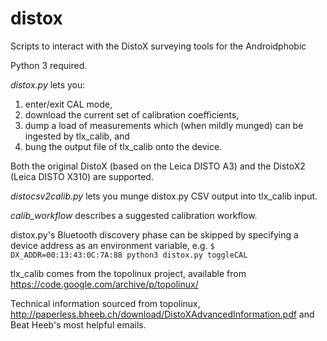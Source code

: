 # distox
Scripts to interact with the DistoX surveying tools for the Androidphobic

Python 3 required.

*distox.py* lets you:

1. enter/exit CAL mode,
2. download the current set of calibration coefficients,
3. dump a load of measurements which (when mildly munged) can be ingested by tlx_calib, and
4. bung the output file of tlx_calib onto the device.

Both the original DistoX (based on the Leica DISTO A3) and the DistoX2 (Leica DISTO X310) are supported.

*distocsv2calib.py* lets you munge distox.py CSV output into tlx_calib input.

*calib_workflow* describes a suggested calibration workflow.

distox.py's Bluetooth discovery phase can be skipped by specifying a device address as an environment variable, e.g. `$ DX_ADDR=00:13:43:0C:7A:88 python3 distox.py toggleCAL`

tlx_calib comes from the topolinux project, available from https://code.google.com/archive/p/topolinux/
    
Technical information sourced from topolinux, http://paperless.bheeb.ch/download/DistoXAdvancedInformation.pdf and Beat Heeb's most helpful emails.
